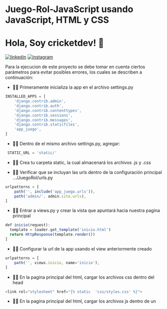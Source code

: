 # Juego-Rol-JavaScript usando JavaScript, HTML y CSS
# Hola, Soy cricketdev! 👋
[![linkedin](https://img.shields.io/badge/linkedin-0A66C2?style=for-the-badge&logo=linkedin&logoColor=white)](https://www.linkedin.com/in/paul-alexander-pasaca-1a3b2b297)
[![instagram](https://img.shields.io/badge/Instagram-E4405F?style=for-the-badge&logo=instagram&logoColor=white)](https://www.instagram.com/paul_alex_p/)

Para la ejecucion de este proyecto se debe tomar en cuenta ciertos parámetros para evitar posibles errores, los cuales se describen a continuación:  

+ 👩‍💻 Primeramente inicializa la app en el archivo settings.py
```javascript
INSTALLED_APPS = [
    'django.contrib.admin',
    'django.contrib.auth',
    'django.contrib.contenttypes',
    'django.contrib.sessions',
    'django.contrib.messages',
    'django.contrib.staticfiles',
    'app_juego',
]
```

+ 👩‍💻 Dentro de el mismo archivo settings.py, agregar:
```javascript
 STATIC_URL = 'static/' 
```

+ 👩‍💻 Crea tu carpeta static, la cual almacenará los archivos .js y .css

+ 👩‍💻  Verificar que se incluyan las urls dentro de la configuración principal .../JuegoRol/urls.py

```javascript
urlpatterns = [
    path('', include('app_juego.urls')),
    path('admin/', admin.site.urls),
]

```
+ 👩‍💻  Entrar a views.py y crear la vista que apuntará hacia nuestra pagina principal 

```javascript
def inicio(request):
  template = loader.get_template('inicio.html')
  return HttpResponse(template.render())
]

```

+ 👩‍💻  Configurar la url de la app usando el view anteriormente creado  

```javascript
urlpatterns = [
    path('', views.inicio, name='inicio'),
]
```
+ 👩‍💻  En la pagina principal del html, cargar los archivos css dentro del head   

```javascript
<link rel="stylesheet" href="{% static  'css/styles.css' %}">
```

+ 👩‍💻 En la pagina principal del html, cargar los archivos js dentro de un <script>   

```javascript
    <script src="{% static '/js/script.js' %} "></script>

```
## 🚀 Tecnologías
[![JAVASCRIPT](https://img.shields.io/badge/JavaScript-323330?style=for-the-badge&logo=javascript&logoColor=F7DF1E)]()
[![HMTL5](https://img.shields.io/badge/HTML5-E34F26?style=for-the-badge&logo=html5&logoColor=white)]()
[![DJANGO](https://img.shields.io/badge/Django-092E20?style=for-the-badge&logo=django&logoColor=green)]()
